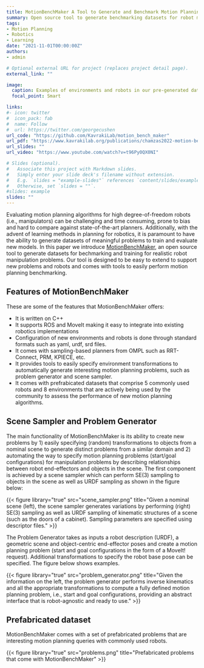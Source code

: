 ```yaml
---
title: MotionBenchMaker A Tool to Generate and Benchmark Motion Planning Datasets
summary: Open source tool to generate benchmarking datasets for robot manipulation problems.
tags:
- Motion Planning
- Robotics
- Learning
date: "2021-11-01T00:00:00Z"
authors:
- admin

# Optional external URL for project (replaces project detail page).
external_link: ""

image:
  caption: Examples of environments and robots in our pre-generated dataset of motion planning problems. The black arrows show the direction of perturbation that can be made to the nominal scenes to create new problems by for example sampling the relative orientation of the robot.
  focal_point: Smart

links:
#- icon: twitter
#  icon_pack: fab
#  name: Follow
#  url: https://twitter.com/georgecushen
url_code: "https://github.com/KavrakiLab/motion_bench_maker"
url_pdf: "https://www.kavrakilab.org/publications/chamzas2022-motion-bench-maker.pdf"
url_slides: ""
url_video: "https://www.youtube.com/watch?v=t96Py0QX0NI"

# Slides (optional).
#   Associate this project with Markdown slides.
#   Simply enter your slide deck's filename without extension.
#   E.g. `slides = "example-slides"` references `content/slides/example-slides.md`.
#   Otherwise, set `slides = ""`.
#slides: example
slides: ""
---
```


Evaluating motion planning algorithms for high degree-of-freedom robots (i.e., manipulators) can be challenging and time consuming, prone to bias and hard to compare against state-of-the-art planners. Additionally, with the advent of learning methods in planning for robotics, it is paramount to have the ability to generate datasets of meaningful problems to train and evaluate new models. In this paper we introduce [MotionBenchMaker](https://github.com/KavrakiLab/motion_bench_maker), an open source tool to generate datasets for bechmarking and training for realistic robot manipulation problems. Our tool is designed to be easy to extend to support new problems and robots and comes with tools to easily perform motion planning benchmarking.

## Features of MotionBenchMaker
These are some of the features that MotionBenchMaker offers:
- It is written on C++
- It supports ROS and MoveIt making it easy to integrate into existing robotics implementations
- Configuration of new environments and robots is done through standard formats such as yaml, urdf, srd files.
- It comes with sampling-based planners from OMPL such as RRT-Connect, PRM, KPIECE, etc.
- It provides tools to easily specify environment transformations to automatically generate interesting motion planning problems, such as problem generator and scene sampler.
- It comes with prefrabicated datasets that comprise 5 commonly used robots and 8 environments that are actively being used by the community to assess the performance of new motion planning algorithms.

## Scene Sampler and Problem Generator
The main functionality of MotionBenchMaker is its ability to create new problems by 1) easily specifying (random) transformations to objects from a nominal scene to generate distinct problems from a similar domain and 2) automating the way to specify motion planning problems (start/goal configurations) for manipulation problems by describing relationships between robot end-effectors and objects in the scene. The first component is achieved by a scene sampler which can perform SE(3) sampling to objects in the scene as well as URDF sampling as shown in the figure below:

{{< figure library="true" src="scene_sampler.png" title="Given a nominal scene (left), the scene sampler generates variations by performing (right) SE(3) sampling as well as URDF sampling of kinematic structures of a scene (such as the doors of a cabinet). Sampling parameters are specified using descriptor files." >}}

The Problem Generator takes as inputs a robot description (URDF), a geometric scene and object-centric end-effector poses and create a motion planning problem (start and goal configurations in the form of a MoveIt! request). Additional transformations to specify the robot base pose can be specified. The figure below shows examples.

{{< figure library="true" src="problem_generator.png" title="Given the information on the left, the problem generator performs inverse kinematics and all the appropriate transformations to compute a fully defined motion planning problem, i.e., start and goal configurations, providing an abstract interface that is robot-agnostic and ready to use." >}}

## Prefabricated dataset
MotionBenchMaker comes with a set of prefabricated problems that are interesting motion planning queries with commonly used robots.

{{< figure library="true" src="problems.png" title="Prefabricated problems that come with MotionBenchMaker" >}}